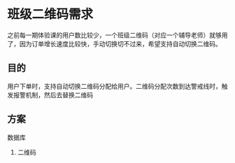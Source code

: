 # 班级二维码需求

之前每一期体验课的用户数比较少，一个班级二维码（对应一个辅导老师）就够用了，因为订单增长速度比较快，手动切换切不过来，希望支持自动切换二维码。

## 目的
用户下单时，支持自动切换二维码分配给用户。二维码分配次数到达警戒线时，触发报警机制，然后去替换二维码

## 方案

数据库
1. 二维码


